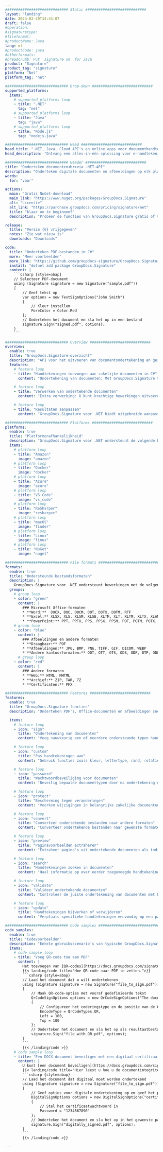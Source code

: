 ```yaml
---
############################# Static ############################
layout: "landing"
date: 2024-02-29T14:43:07
draft: false
#operation: 
#signaturetype: 
#fileformat: 
#productName: Java
lang: nl
#productCode: java
#otherformats: 
#breadcrumb: Put  signature on  for Java
product: "Signature"
product_tag: "signature"
platform: "Net"
platform_tag: "net"

############################# Drop-down ############################
supported_platforms:
  items:
    # supported_platforms loop
    - title: ".NET"
      tag: "net"
    # supported_platforms loop
    - title: "Java"
      tag: "java"
    # supported_platforms loop
    - title: "Node.js"
      tag: "nodejs-java"

############################# Head ############################
head_title: ".NET, Java, Cloud API's en online apps voor documenthandtekening"
head_description: "Ontvang een alles-in-één oplossing voor e-handtekening van documenten voor .NET, Java en cloudgebaseerde applicaties. Onderteken veelgebruikte documentformaten online met behulp van een eenvoudige functie voor slepen en neerzetten"

############################# Header ############################
title: "Onderteken documenten<br>via .NET-API"
description: "Onderteken digitale documenten en afbeeldingen op elk platform met behulp van onze flexibele API's en app-gebaseerde oplossingen voor programmeurs en eindgebruikers."
words:
  for: "voor"

actions:
  main: "Gratis NuGet-download"
  main_link: "https://www.nuget.org/packages/GroupDocs.Signature"
  alt: "Licentie"
  alt_link: "https://purchase.groupdocs.com/pricing/signature/net"
  title: "klaar om te beginnen?"
  description: "Probeer de functies van GroupDocs.Signature gratis of vraag een licentie aan"

release:
  title: "Versie {0} vrijgegeven"
  notes: "Zie wat nieuw is"
  downloads: "Downloads"

code:
  title: "Onderteken PDF-bestanden in C#"
  more: "Meer voorbeelden"
  more_link: "https://github.com/groupdocs-signature/GroupDocs.Signature-for-.NET"
  install: "dotnet add package GroupDocs.Signature"
  content: |
    ```csharp {style=abap}   
    // Selecteer PDF-document
    using (Signature signature = new Signature("sample.pdf"))
    {
        // Geef tekst op
        var options = new TextSignOptions("John Smith")
        {
            // Kleur instellen
            ForeColor = Color.Red
        };
        // Onderteken het document en sla het op in een bestand
        signature.Sign("signed.pdf", options);
    }
    ```

############################# Overview ############################
overview:
  enable: true
  title: "GroupDocs.Signature-overzicht"
  description: "API voor het uitvoeren van documentondertekening en gerelateerde bewerkingen in .NET-applicaties"
  features:
    # feature loop
    - title: "Handtekeningen toevoegen aan zakelijke documenten in C#"
      content: "Ondertekening van documenten: Met GroupDocs.Signature voor .NET kunt u verschillende soorten handtekeningen, zoals tekst, afbeeldingen, streepjescodes en digitale certificaten, toevoegen aan PDF- en Office-documenten. Met deze API kunt u uw documenten ondertekenen met vrijwel elk gegevenstype, inclusief verborgen metadata."

    # feature loop
    - title: "Verwerken van ondertekende documenten"
      content: "Extra verwerking: U kunt krachtige bewerkingen uitvoeren op ondertekende documenten met behulp van GroupDocs.Signature. Dit omvat het zoeken naar bestaande handtekeningen in bedrijfsdocumenten en het verifiëren ervan aan de hand van specifieke criteria. Bovendien kunt u via deze .NET API documentinformatie ophalen en voorbeeldpagina's bekijken."

    # feature loop
    - title: "Resultaten aanpassen"
      content: "GroupDocs.Signature voor .NET biedt uitgebreide aanpassingsmogelijkheden. U kunt handtekeningen overal op een documentpagina nauwkeurig plaatsen en hun uiterlijk aanpassen met behulp van diverse instellingen. Bovendien ondersteunt deze API het opslaan van verwerkte documenten in een groot aantal ondersteunde formaten."

############################# Platforms ############################
platforms:
  enable: true
  title: "Platformonafhankelijkheid"
  description: "GroupDocs.Signature voor .NET ondersteunt de volgende besturingssystemen, frameworks en pakketbeheerders"
  items:
    # platform loop
    - title: "Amazon"
      image: "amazon"
    # platform loop
    - title: "Docker"
      image: "docker"
    # platform loop
    - title: "Azure"
      image: "azure"
    # platform loop
    - title: "VS Code"
      image: "vs_code"
    # platform loop
    - title: "ReSharper"
      image: "resharper"
    # platform loop
    - title: "macOS"
      image: "finder"
    # platform loop
    - title: "Linux"
      image: "linux"
    # platform loop
    - title: "NuGet"
      image: "nuget"

############################# File formats ############################
formats:
  enable: true
  title: "Ondersteunde bestandsformaten"
  description: |
    GroupDocs.Signature voor .NET ondersteunt bewerkingen met de volgende [bestandsindelingen](https://docs.groupdocs.com/signature/net/supported-document-formats/).
  groups:
    # group loop
    - color: "green"
      content: |
        ### Microsoft Office-formaten
        * **Word:**  DOCX, DOC, DOCM, DOT, DOTX, DOTM, RTF
        * **Excel:** XLSX, XLS, XLSM, XLSB, XLTM, XLT, XLTM, XLTX, XLAM, SXC, SpreadsheetML
        * **PowerPoint:** PPT, PPTX, PPS, PPSX, PPSM, POT, POTM, POTX, PPTM
    # group loop
    - color: "blue"
      content: |
        ### Afbeeldingen en andere formaten
        * **Draagbaar:** PDF
        * **Afbeeldingen:** JPG, BMP, PNG, TIFF, GIF, DICOM, WEBP
        * **Andere kantoorformaten:** ODT, OTT, OTS, ODS, ODP, OTP, ODG
      # group loop
    - color: "red"
      content: |
        ### Andere formaten
        * **Web:** HTML, MHTML
        * **Archief:** ZIP, TAR, 7Z
        * **Certificaten:** PFX

############################# Features ############################
features:
  enable: true
  title: "GroupDocs.Signature-functies"
  description: "Onderteken PDF's, Office-documenten en afbeeldingen snel en nauwkeurig"

  items:
    # feature loop
    - icon: "sign"
      title: "Ondertekening van documenten"
      content: "Voeg nauwkeurig een of meerdere ondersteunde typen handtekeningen toe op elke opgegeven positie in zakelijke documenten."

    # feature loop
    - icon: "custom"
      title: "Pas handtekeningen aan"
      content: "Gebruik functies zoals kleur, lettertype, rand, rotatie, enz. om de weergave van handtekeningen te configureren."

    # feature loop
    - icon: "password"
      title: "Wachtwoordbeveiliging voor documenten"
      content: "Beveilig bepaalde documenttypen door na ondertekening een wachtwoord in te stellen."

    # feature loop
    - icon: "protect"
      title: "Bescherming tegen veranderingen"
      content: "Voorkom wijzigingen in belangrijke zakelijke documenten na het plaatsen van een handtekening met een digitaal certificaat."

    # feature loop
    - icon: "convert"
      title: "Converteer ondertekende bestanden naar andere formaten"
      content: "Converteer ondertekende bestanden naar gewenste formaten, zoals het opslaan van een Word-document als PDF."

    # feature loop
    - icon: "preview"
      title: "Paginavoorbeelden extraheren"
      content: "Extraheer pagina's uit ondertekende documenten als individuele afbeeldingen voor toekomstige verwerking."

    # feature loop
    - icon: "search"
      title: "Handtekeningen zoeken in documenten"
      content: "Haal informatie op over eerder toegevoegde handtekeningen in specifieke documenten."

    # feature loop
    - icon: "validate"
      title: "Valideer ondertekende documenten"
      content: "Controleer de juiste ondertekening van documenten met behulp van validatiefuncties."

    # feature loop
    - icon: "update"
      title: "Handtekeningen bijwerken of verwijderen"
      content: "Verplaats specifieke handtekeningen eenvoudig op een pagina, wijzig de tekst ervan of verwijder ze zonder problemen."

############################# Code samples ############################
code_samples:
  enable: true
  title: "Codevoorbeelden"
  description: "Enkele gebruiksscenario's van typische GroupDocs.Signature voor .NET-bewerkingen"
  items:
    # code sample loop
    - title: "Voeg QR-code toe aan PDF"
      content: |
        Het toevoegen van [QR-codes](https://docs.groupdocs.com/signature/net/esign-document-with-qr-code-signature/) aan specifieke pagina's van PDF-documenten kan bedrijfsprocessen verbeteren. Hieronder ziet u een voorbeeld van hoe u een QR-code kunt toevoegen met GroupDocs.Signature.
        {{< landing/code title="Hoe QR-code naar PDF te zetten.">}}
        ```csharp {style=abap}
        // Laad het document dat u wilt ondertekenen
        using (Signature signature = new Signature("file_to_sign.pdf"))
        {
            // Maak QR-code-opties met vooraf gedefinieerde tekst
            QrCodeSignOptions options = new QrCodeSignOptions("The document is approved by John Smith")
            {
                // Configureer het coderingstype en de positie van de QR-code op de pagina
                EncodeType = QrCodeTypes.QR,
                Left = 100,
                Top = 100
            };
            // Onderteken het document en sla het op als resultaatbestand
            signature.Sign("file_with_QR.pdf", options);
        }
        ```
        {{< /landing/code >}}
    # code sample loop
    - title: "Een DOCX-document beveiligen met een digitaal certificaat"
      content: |
        U kunt [een document beveiligen](https://docs.groupdocs.com/signature/net/esign-document-with-digital-signature/) met behulp van persoonlijke of zakelijke handtekeningen die zijn opgeslagen als digitale certificaten. Dergelijke beschermde documenten kunnen niet worden gewijzigd zonder de handtekening ongeldig te maken.
        {{< landing/code title="Hier leest u hoe u de documentintegriteit kunt garanderen.">}}
        ```csharp {style=abap}   
        // Laad het document dat digitaal moet worden ondertekend
        using (Signature signature = new Signature("file_to_sign.pdf"))
        {
            // Geef opties voor digitale ondertekening op en geef het pad naar het certificaatbestand op
            DigitalSignOptions options = new DigitalSignOptions("certificate.pfx")
            {
                // Stel het certificaatwachtwoord in
                Password = "1234567890"
            };
            // Onderteken het document en sla het op in het gewenste pad
            signature.Sign("digitally_signed.pdf", options);
        }
        ```
        {{< /landing/code >}}

---
```

